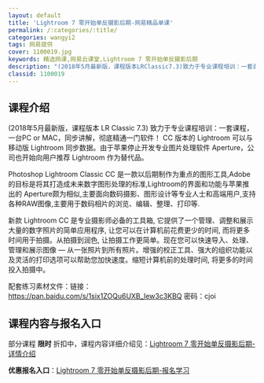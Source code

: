 ```yaml
---
layout: default
title: 'Lightroom 7 零开始单反摄影后期-网易精品单课'
permalink: /:categories/:title/
categories: wangyi2
tags: 网易提供
cover: 1100019.jpg
keywords: 精选网课,网易云课堂,Lightroom 7 零开始单反摄影后期
description: "(2018年5月最新版，课程版本LRClassic7.3)致力于专业课程培训：一套课程，一台PCorMAC，同步讲解，彻底精通一门软件！CC版本的Lightroom可以与移动版Lightro"
classid: 1100019
---
```


## 课程介绍

(2018年5月最新版，课程版本 LR Classic 7.3) 致力于专业课程培训：一套课程，一台PC or MAC，同步讲解，彻底精通一门软件！
CC 版本的 Lightroom 可以与移动版 Lightroom 同步数据。由于苹果停止开发专业图片处理软件 Aperture，公司也开始向用户推荐 Lightroom 作为替代品。

Photoshop Lightroom Classic CC 是一款以后期制作为重点的图形工具,Adobe的目标是将其打造成未来数字图形处理的标准,Lightroom的界面和功能与苹果推出的 Aperture颇为相似,主要面向数码摄影、图形设计等专业人士和高端用户,支持各种RAW图像,主要用于数码相片的浏览、编辑、整理、打印等.

新款 Lightroom CC 是专业摄影师必备的工具箱, 它提供了一个管理、调整和展示大量的数字照片的简单应用程序, 让您可以在计算机前花费更少的时间, 而将更多时间用于拍摄。从拍摄到润色, 让拍摄工作更简单。现在您可以快速导入、处理、管理和展示图像 — 从一张照片到所有照片。增强的校正工具、强大的组织功能以及灵活的打印选项可以帮助您加快速度。缩短计算机前的处理时间, 将更多的时间投入拍摄中。

配套练习素材文件：链接：https://pan.baidu.com/s/1six1ZOQu6UXB_Iew3c3KBQ 密码：cjoi

## 课程内容与报名入口

部分课程 **限时** 折扣中，课程内容详细介绍见：[Lightroom 7 零开始单反摄影后期-详情介绍](https://study.163.com/course/introduction/1100019.htm?share=1&shareId=1025206652&utm_campaign=share&utm_medium=iphoneShare&utm_source=&utm_u=1025206652)

**优惠报名入口**：[Lightroom 7 零开始单反摄影后期-报名学习](https://study.163.com/course/introduction/1100019.htm?share=1&shareId=1025206652&utm_campaign=share&utm_medium=iphoneShare&utm_source=&utm_u=1025206652)

